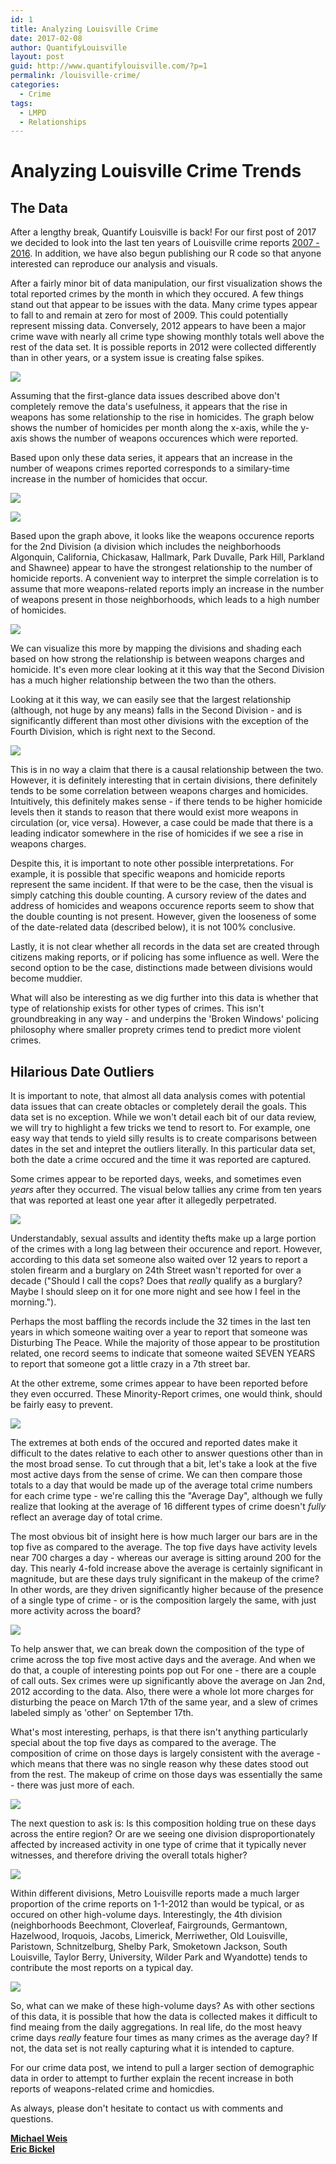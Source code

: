 ```yaml
---
id: 1
title: Analyzing Louisville Crime
date: 2017-02-08
author: QuantifyLouisville
layout: post
guid: http://www.quantifylouisville.com/?p=1
permalink: /louisville-crime/
categories:
  - Crime
tags:
  - LMPD
  - Relationships
---
```


# Analyzing Louisville Crime Trends

## The Data

After a lengthy break, Quantify Louisville is back! For our first
post of 2017 we decided to look into the last ten years of Louisville
crime reports [2007 -
2016](https://data.louisvilleky.gov/dataset/crime-data). In addition, we
have also begun publishing our R code so that anyone interested can
reproduce our analysis and visuals.

After a fairly minor bit of data manipulation, our first visualization
shows the total reported crimes by the month in which they occured. A
few things stand out that appear to be issues with the data. Many crime
types appear to fall to and remain at zero for most of 2009. This could
potentially represent missing data. Conversely, 2012 appears to have
been a major crime wave with nearly all crime type showing monthly
totals well above the rest of the data set. It is possible reports in
2012 were collected differently than in other years, or a system issue
is creating false spikes.

![](../images/posts/Crime%20Types%20By%20Day%20Graph-1.png)

Assuming that the first-glance data issues described above don't
completely remove the data's usefulness, it appears that the rise in
weapons has some relationship to the rise in homicides. The graph below
shows the number of homicides per month along the x-axis, while the
y-axis shows the number of weapons occurences which were reported.

Based upon only these data series, it appears that an increase in the
number of weapons crimes reported corresponds to a similary-time
increase in the number of homicides that occur.

![](../images/posts/Homicides%20and%20Weapons-1.png)

![](../images/posts/Homicides%20and%20Weapons%20by%20Division-1.png)

Based upon the graph above, it looks like the weapons occurence reports
for the 2nd Division (a division which includes the neighborhoods
Algonquin, California, Chickasaw, Hallmark, Park Duvalle, Park Hill,
Parkland and Shawnee) appear to have the strongest relationship to the
number of homicide reports. A convenient way to interpret the simple
correlation is to assume that more weapons-related reports imply an
increase in the number of weapons present in those neighborhoods, which
leads to a high number of homicides.

![](../images/posts/Homicides%20and%20Weapons%202nd%20Division-1.png)

We can visualize this more by mapping the divisions and shading each
based on how strong the relationship is between weapons charges and
homicide. It's even more clear looking at it this way that the Second
Division has a much higher relationship between the two than the others.

Looking at it this way, we can easily see that the largest relationship
(although, not huge by any means) falls in the Second Division - and is
significantly different than most other divisions with the exception of
the Fourth Division, which is right next to the Second.

![](../images/posts/mapping-1.png)

This is in no way a claim that there is a causal relationship between
the two. However, it is definitely interesting that in certain
divisions, there definitely tends to be some correlation between weapons
charges and homicides. Intuitively, this definitely makes sense - if
there tends to be higher homicide levels then it stands to reason that
there would exist more weapons in circulation (or, vice versa). However,
a case could be made that there is a leading indicator somewhere in the
rise of homicides if we see a rise in weapons charges.

Despite this, it is important to note other possible interpretations.
For example, it is possible that specific weapons and homicide reports
represent the same incident. If that were to be the case, then the
visual is simply catching this double counting. A cursory review of the
dates and address of homicides and weapons occurence reports seem to
show that the double counting is not present. However, given the
looseness of some of the date-related data (described below), it is not
100% conclusive.

Lastly, it is not clear whether all records in the data set are created
through citizens making reports, or if policing has some influence as
well. Were the second option to be the case, distinctions made between
divisions would become muddier.

What will also be interesting as we dig further into this data is
whether that type of relationship exists for other types of crimes. This
isn't groundbreaking in any way - and underpins the 'Broken Windows'
policing philosophy where smaller proprety crimes tend to predict more
violent crimes.

## Hilarious Date Outliers

It is important to note, that almost all data analysis comes with
potential data issues that can create obtacles or completely derail the
goals. This data set is no exception. While we won't detail each bit of
our data review, we will try to highlight a few tricks we tend to resort
to. For example, one easy way that tends to yield silly results is to
create comparisons between dates in the set and intepret the outliers
literally. In this particular data set, both the date a crime occured
and the time it was reported are captured.

Some crimes appear to be reported days, weeks, and sometimes even
*years* after they occurred. The visual below tallies any crime from ten
years that was reported at least one year after it allegedly
perpetrated.

![](../images/posts/Older%20than%20a%20year%20graph-1.png)

Understandably, sexual assults and identity thefts make up a large
portion of the crimes with a long lag between their occurence and
report. However, according to this data set someone also waited over 12
years to report a stolen firearm and a burglary on 24th Street wasn't
reported for over a decade ("Should I call the cops? Does that *really*
qualify as a burglary? Maybe I should sleep on it for one more night and
see how I feel in the morning.").

Perhaps the most baffling the records include the 32 times in the last
ten years in which someone waiting over a year to report that someone
was Disturbing The Peace. While the majority of those appear to be
prostitution related, one record seems to indicate that someone waited
SEVEN YEARS to report that someone got a little crazy in a 7th street
bar.

At the other extreme, some crimes appear to have been reported before
they even occurred. These Minority-Report crimes, one would think,
should be fairly easy to prevent.

![](../images/posts/Minority%20ReportGraph-1.png)

The extremes at both ends of the occured and reported dates make it
difficult to the dates relative to each other to answer questions other
than in the most broad sense. To cut through that a bit, let's take a
look at the five most active days from the sense of crime. We can then
compare those totals to a day that would be made up of the average total
crime numbers for each crime type - we're calling this the "Average
Day", although we fully realize that looking at the average of 16
different types of crime doesn't *fully* reflect an average day of total
crime.

The most obvious bit of insight here is how much larger our bars are in
the top five as compared to the average. The top five days have activity
levels near 700 charges a day - whereas our average is sitting around
200 for the day. This nearly 4-fold increase above the average is
certainly significant in magnitude, but are these days truly significant
in the makeup of the crime? In other words, are they driven
significantly higher because of the presence of a single type of crime -
or is the composition largely the same, with just more activity across
the board?

![](../images/posts/top-five-total.png)

To help answer that, we can break down the composition of the type of
crime across the top five most active days and the average. And when we
do that, a couple of interesting points pop out For one - there are a
couple of call outs. Sex crimes were up significantly above the average
on Jan 2nd, 2012 according to the data. Also, there were a whole lot more
charges for disturbing the peace on March 17th of the same year, and a
slew of crimes labeled simply as 'other' on September 17th.

What's most interesting, perhaps, is that there isn't anything
particularly special about the top five days as compared to the average.
The composition of crime on those days is largely consistent with the
average - which means that there was no single reason why these dates
stood out from the rest. The makeup of crime on those days was
essentially the same - there was just more of each.

![](../images/posts/top-five-composition.png)

The next question to ask is: Is this composition holding true on these
days across the entire region? Or are we seeing one division
disproportionately affected by increased activity in one type of crime
that it typically never witnesses, and therefore driving the overall
totals higher?

![](../images/posts/top-five-total-Divisions.png)

Within different divisions, Metro Louisville reports made a much larger
proportion of the crime reports on 1-1-2012 than would be typical, or as
occured on other high-volume days. Interestingly, the 4th division
(neighborhoods Beechmont, Cloverleaf, Fairgrounds, Germantown,
Hazelwood, Iroquois, Jacobs, Limerick, Merriwether, Old Louisville,
Paristown, Schnitzelburg, Shelby Park, Smoketown Jackson, South
Louisville, Taylor Berry, University, Wilder Park and Wyandotte) tends
to contribute the most reports on a typical day.

![](../images/posts/top-five-composition-divisions.png)

So, what can we make of these high-volume days? As with other sections
of this data, it is possible that how the data is collected makes it
difficult to find meaing from the daily aggregations. In real life, do
the most heavy crime days *really* feature four times as many crimes as
the average day? If not, the data set is not really capturing what it is
intended to capture.

For our crime data post, we intend to pull a larger section of
demographic data in order to attempt to further explain the recent
increase in both reports of weapons-related crime and homicdies.

As always, please don't hesitate to contact us with comments and
questions.

[**Michael Weis**](mailto:michaelweis@gmail.com)
<br>
[**Eric Bickel**](mailto:bickel.eric@gmail.com)
